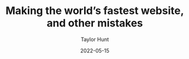 ---
title: Making the world’s fastest website, and other mistakes
author: Taylor Hunt
date: "2022-05-15"
url: https://dev.to/tigt/making-the-worlds-fastest-website-and-other-mistakes-56na
---